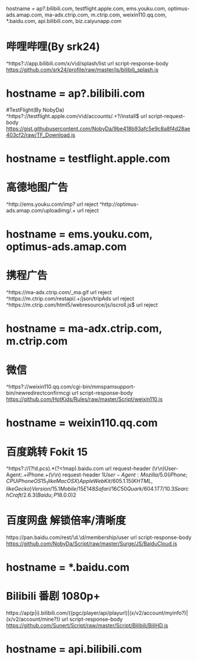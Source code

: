 hostname = ap?.bilibili.com, testflight.apple.com, ems.youku.com, optimus-ads.amap.com, ma-adx.ctrip.com, m.ctrip.com, weixin110.qq.com, *.baidu.com, api.bilibili.com, biz.caiyunapp.com

# 哔哩哔哩(By srk24)
^https?:\/\/app\.bilibili\.com\/x\/v\d\/splash\/list url script-response-body https://github.com/srk24/profile/raw/master/js/bilibili_splash.js
# hostname = ap?.bilibili.com

#TestFlight(By NobyDa)
^https?:\/\/testflight\.apple\.com\/v\d\/accounts\/.+?\/install$ url script-request-body https://gist.githubusercontent.com/NobyDa/9be418b93afc5e9c8a8f4d28ae403cf2/raw/TF_Download.js
# hostname = testflight.apple.com

# 高德地图广告
^http:\/\/ems\.youku\.com\/imp\? url reject
^http:\/\/optimus-ads\.amap\.com\/uploadimg\/.+ url reject
# hostname = ems.youku.com, optimus-ads.amap.com

# 携程广告
^https:\/\/ma-adx\.ctrip\.com\/_ma\.gif url reject
^https:\/\/m\.ctrip\.com\/restapi\/.+\/json\/tripAds url reject
^https:\/\/m\.ctrip\.com\/html5\/webresource\/js\/iscroll\.js$ url reject
# hostname = ma-adx.ctrip.com, m.ctrip.com

# 微信
^https?:\/\/weixin110\.qq\.com\/cgi-bin\/mmspamsupport-bin\/newredirectconfirmcgi url script-response-body https://github.com/HotKids/Rules/raw/master/Script/weixin110.js
# hostname = weixin110.qq.com

# 百度跳转 Fokit 15
^https?:\/\/(?!d\.pcs).*(?<!map)\.baidu\.com url request-header (\r\n)User-Agent:.+iPhone.+(\r\n) request-header $1User-Agent: Mozilla/5.0 (iPhone; CPU iPhone OS 15_1 like Mac OS X) AppleWebKit/605.1.15 (KHTML, like Gecko) Version/15.1 Mobile/15E148 Safari/16C50 Quark/604.1 T7/10.3 SearchCraft/2.6.3 (Baidu; P1 8.0.0)$2

# 百度网盘 解锁倍率/清晰度
https:\/\/pan\.baidu\.com\/rest\/\d\.\d\/membership\/user url script-response-body https://github.com/NobyDa/Script/raw/master/Surge/JS/BaiduCloud.js
# hostname = *.baidu.com

# Bilibili 番剧 1080p+
https:\/\/ap(p|i)\.bilibili\.com\/((pgc\/player\/api\/playurl)|(x\/v2\/account\/myinfo\?)|(x\/v2\/account/mine\?)) url script-response-body https://github.com/Sunert/Script/raw/master/Script/Bilibili/BiliHD.js
# hostname = api.bilibili.com
